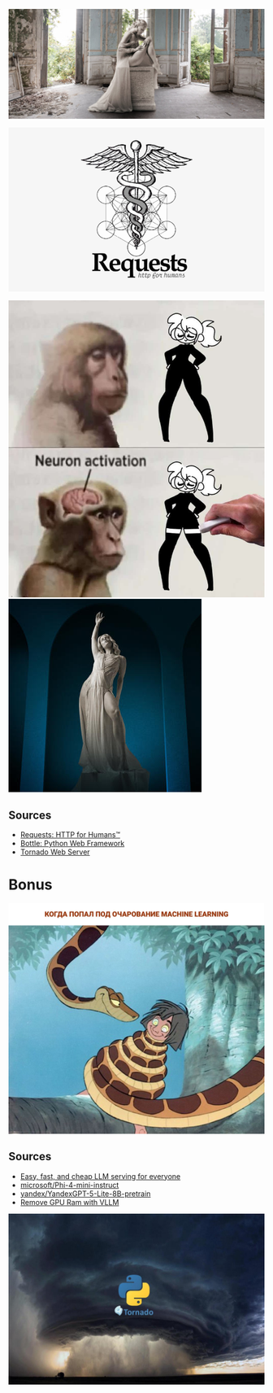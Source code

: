 ![](https://raw.githubusercontent.com/tonypithony/torch-in-bottle/refs/heads/main/ASHES-DAVINA-Single2-LowRes-2660x1140px-Spotify.jpg)

![](https://raw.githubusercontent.com/tonypithony/torch-in-bottle/refs/heads/main/70-702215_building-with-python-requests-python-requests-logo.png)

![](https://raw.githubusercontent.com/tonypithony/torch-in-bottle/refs/heads/main/20231130_172406.jpg) ![](https://raw.githubusercontent.com/tonypithony/torch-in-bottle/refs/heads/main/cover.jpg)


## Sources
 
* [Requests: HTTP for Humans™](https://requests.readthedocs.io/en/latest/index.html)
* [Bottle: Python Web Framework](https://bottlepy.org/docs/dev/)
* [Tornado Web Server](https://www.tornadoweb.org/en/stable/index.html)

# Bonus
![](https://raw.githubusercontent.com/tonypithony/torch-in-bottle/refs/heads/main/photo_2024-01-05_18-13-53.jpg)
## Sources
 
* [Easy, fast, and cheap LLM serving for everyone](https://pypi.org/project/vllm/)
* [microsoft/Phi-4-mini-instruct](https://huggingface.co/microsoft/Phi-4-mini-instruct)
* [yandex/YandexGPT-5-Lite-8B-pretrain](https://huggingface.co/yandex/YandexGPT-5-Lite-8B-pretrain/tree/main)
* [Remove GPU Ram with VLLM](https://stackoverflow.com/questions/79439095/remove-gpu-ram-with-vllm)

![](https://raw.githubusercontent.com/tonypithony/torch-in-bottle/refs/heads/main/tornado_multi_cortex.jpg)
